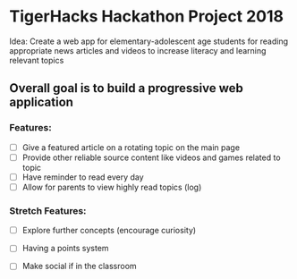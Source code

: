 # TigerHacks Hackathon Project 2018  

Idea: Create a web app for elementary-adolescent age students 
for reading appropriate news articles and videos to increase 
literacy and learning relevant topics  

## Overall goal is to build a progressive web application  
### Features:  
- [ ] Give a featured article on a rotating topic on the main page  
- [ ] Provide other reliable source content like videos and games related to topic  
- [ ] Have reminder to read every day  
- [ ] Allow for parents to view highly read topics (log)  
### Stretch Features:  
- [ ] Explore further concepts (encourage curiosity)  
- [ ] Having a points system  
- [ ] Make social if in the classroom  

